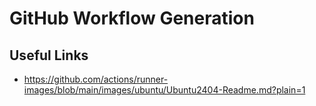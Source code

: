 # GitHub Workflow Generation

## Useful Links

- https://github.com/actions/runner-images/blob/main/images/ubuntu/Ubuntu2404-Readme.md?plain=1
